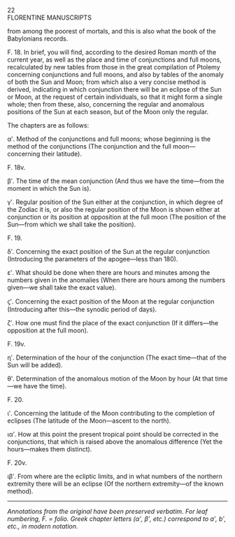 22  
FLORENTINE MANUSCRIPTS  

from among the poorest of mortals, and this is also what the book of the Babylonians records.

F. 18. In brief, you will find, according to the desired Roman month of the current year, as well as the place and time of conjunctions and full moons, recalculated by new tables from those in the great compilation of Ptolemy concerning conjunctions and full moons, and also by tables of the anomaly of both the Sun and Moon; from which also a very concise method is derived, indicating in which conjunction there will be an eclipse of the Sun or Moon, at the request of certain individuals, so that it might form a single whole; then from these, also, concerning the regular and anomalous positions of the Sun at each season, but of the Moon only the regular.

The chapters are as follows:

αʹ. Method of the conjunctions and full moons; whose beginning is the method of the conjunctions (The conjunction and the full moon—concerning their latitude).

F. 18v.

βʹ. The time of the mean conjunction (And thus we have the time—from the moment in which the Sun is).

γʹ. Regular position of the Sun either at the conjunction, in which degree of the Zodiac it is, or also the regular position of the Moon is shown either at conjunction or its position at opposition at the full moon (The position of the Sun—from which we shall take the position).

F. 19.

δʹ. Concerning the exact position of the Sun at the regular conjunction (Introducing the parameters of the apogee—less than 180).

εʹ. What should be done when there are hours and minutes among the numbers given in the anomalies (When there are hours among the numbers given—we shall take the exact value).

ϛʹ. Concerning the exact position of the Moon at the regular conjunction (Introducing after this—the synodic period of days).

ζʹ. How one must find the place of the exact conjunction (If it differs—the opposition at the full moon).

F. 19v.

ηʹ. Determination of the hour of the conjunction (The exact time—that of the Sun will be added).

θʹ. Determination of the anomalous motion of the Moon by hour (At that time—we have the time).

F. 20.

ιʹ. Concerning the latitude of the Moon contributing to the completion of eclipses (The latitude of the Moon—ascent to the north).

ιαʹ. How at this point the present tropical point should be corrected in the conjunctions, that which is raised above the anomalous difference (Yet the hours—makes them distinct).

F. 20v.

ιβʹ. From where are the ecliptic limits, and in what numbers of the northern extremity there will be an eclipse (Of the northern extremity—of the known method).

---

*Annotations from the original have been preserved verbatim. For leaf numbering, F. = folio. Greek chapter letters (αʹ, βʹ, etc.) correspond to aʹ, bʹ, etc., in modern notation.*